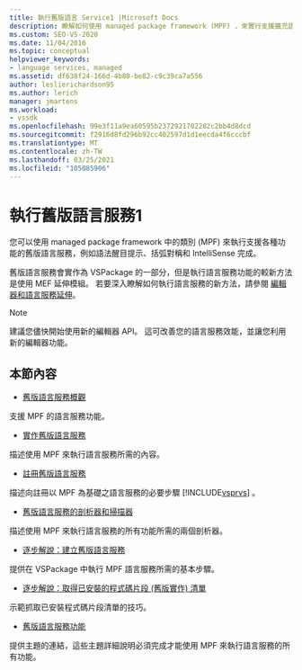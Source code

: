 ```yaml
---
title: 執行舊版語言 Service1 |Microsoft Docs
description: 瞭解如何使用 managed package framework (MPF) ，來實行支援擴充語言服務功能的舊版語言服務。 第1部，共2部。
ms.custom: SEO-VS-2020
ms.date: 11/04/2016
ms.topic: conceptual
helpviewer_keywords:
- language services, managed
ms.assetid: df638f24-166d-4b80-be82-c9c39ca7a556
author: leslierichardson95
ms.author: lerich
manager: jmartens
ms.workload:
- vssdk
ms.openlocfilehash: 99e3f11a9ea60595b2372921702282c2bb4d8dcd
ms.sourcegitcommit: f2916d8fd296b92cc402597d1d1eecda4f6cccbf
ms.translationtype: MT
ms.contentlocale: zh-TW
ms.lasthandoff: 03/25/2021
ms.locfileid: "105085906"
---
```

# <a name="implementing-a-legacy-language-service-1"></a>執行舊版語言服務1
您可以使用 managed package framework 中的類別 (MPF) 來執行支援各種功能的舊版語言服務，例如語法醒目提示、括弧對稱和 IntelliSense 完成。

 舊版語言服務會實作為 VSPackage 的一部分，但是執行語言服務功能的較新方法是使用 MEF 延伸模組。 若要深入瞭解如何執行語言服務的新方法，請參閱 [編輯器和語言服務延伸](../../extensibility/editor-and-language-service-extensions.md)。

> [!NOTE]
> 建議您儘快開始使用新的編輯器 API。 這可改善您的語言服務效能，並讓您利用新的編輯器功能。

## <a name="in-this-section"></a>本節內容
- [舊版語言服務概觀](../../extensibility/internals/legacy-language-service-overview.md)

 支援 MPF 的語言服務功能。

- [實作舊版語言服務](../../extensibility/internals/implementing-a-legacy-language-service2.md)

 描述使用 MPF 來執行語言服務所需的內容。

- [註冊舊版語言服務](../../extensibility/internals/registering-a-legacy-language-service1.md)

 描述向註冊以 MPF 為基礎之語言服務的必要步驟 [!INCLUDE[vsprvs](../../code-quality/includes/vsprvs_md.md)] 。

- [舊版語言服務的剖析器和掃描器](../../extensibility/internals/legacy-language-service-parser-and-scanner.md)

 描述使用 MPF 來執行語言服務的所有功能所需的兩個剖析器。

- [逐步解說：建立舊版語言服務](../../extensibility/internals/walkthrough-creating-a-legacy-language-service.md)

 提供在 VSPackage 中執行 MPF 語言服務所需的基本步驟。

- [逐步解說：取得已安裝的程式碼片段 (舊版實作) 清單](../../extensibility/internals/walkthrough-getting-a-list-of-installed-code-snippets-legacy-implementation.md)

 示範抓取已安裝程式碼片段清單的技巧。

- [舊版語言服務功能](../../extensibility/internals/legacy-language-service-features1.md)

 提供主題的連結，這些主題詳細說明必須完成才能使用 MPF 來執行語言服務的所有功能。
